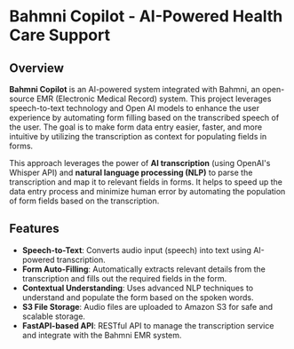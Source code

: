 # Bahmni Copilot - AI-Powered Health Care Support

## Overview

**Bahmni Copilot** is an AI-powered system integrated with Bahmni, an open-source EMR (Electronic Medical Record) system. This project leverages speech-to-text technology and Open AI models to enhance the user experience by automating form filling based on the transcribed speech of the user. The goal is to make form data entry easier, faster, and more intuitive by utilizing the transcription as context for populating fields in forms.

This approach leverages the power of **AI transcription** (using OpenAI's Whisper API) and **natural language processing (NLP)** to parse the transcription and map it to relevant fields in forms. It helps to speed up the data entry process and minimize human error by automating the population of form fields based on the transcription.

## Features

- **Speech-to-Text**: Converts audio input (speech) into text using AI-powered transcription.
- **Form Auto-Filling**: Automatically extracts relevant details from the transcription and fills out the required fields in the form.
- **Contextual Understanding**: Uses advanced NLP techniques to understand and populate the form based on the spoken words.
- **S3 File Storage**: Audio files are uploaded to Amazon S3 for safe and scalable storage.
- **FastAPI-based API**: RESTful API to manage the transcription service and integrate with the Bahmni EMR system.
